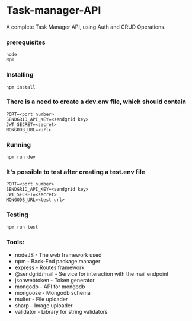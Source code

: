 # Task-manager-API

A complete Task Manager API, using Auth and CRUD Operations.


### prerequisites

```
node  
Npm
```

### Installing

```
npm install
```


### There is a need to create a dev.env file, which should contain

```
PORT=<port number>
SENDGRID_API_KEY=<sendgrid key>
JWT_SECRET=<secret>
MONGODB_URL=<url>
```
### Running

```
npm run dev

```
### It's possible to test after creating a test.env file

```
PORT=<port number>
SENDGRID_API_KEY=<sendgrid key>
JWT_SECRET=<secret>
MONGODB_URL=<test url>
```

### Testing

```
npm run test
```
### Tools:
- nodeJS - The web framework used
- npm - Back-End package manager
- express - Routes framework
- @sendgrid/mail - Service for interaction with the mail endpoint
- jsonwebtoken - Token generator
- mongodb - API for mongodb
- mongoose - Mongodb schema
- multer - File uploader
- sharp - Image uploader
- validator - Library for string validators
